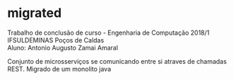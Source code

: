 # migrated
Trabalho de conclusão de curso - Engenharia de Computação 2018/1 IFSULDEMINAS Poços de Caldas
</br>
Aluno: Antonio Augusto Zamai Amaral

Conjunto de microsserviços se comunicando entre si atraves de chamadas REST. Migrado de um monolito java

